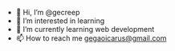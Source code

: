 - 👋 Hi, I’m @gecreep
- 👀 I’m interested in learning
- 🌱 I’m currently learning web development 
- 📫 How to reach me gegaoicarus@gmail.com



